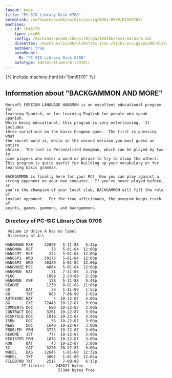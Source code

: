 ```yaml
---
layout: page
title: "PC-SIG Library Disk #708"
permalink: /software/pcx86/sw/misc/pcsig/0001-0999/DISK0708/
machines:
  - id: ibm5170
    type: pcx86
    config: /machines/pcx86/ibm/5170/cga/1024kb/rev3/machine.xml
    diskettes: /machines/pcx86/diskettes.json,/disks/pcsig0/pcx86/diskettes.json
    autoGen: true
    autoMount:
      B: "PC-SIG Library Disk 0708"
    autoType: $date\r$time\rB:\rDIR\r
---
```


{% include machine.html id="ibm5170" %}

## Information about "BACKGAMMON AND MORE"

    Norsoft FOREIGN LANGUAGE HANGMAN is an excellent educational program for
    learning Spanish, or for learning English for people who speak Spanish.
    While being educational, this program is very entertaining.  It includes
    three variations on the basic Hangman game.  The first is guessing what
    the secret word is, while in the second version you must guess an entire
    phrase.  The last is Personalized Hangman, which can be played by two to
    nine players who enter a word or phrase to try to stump the others.
    This program is quite useful for building up your vocabulary or for
    learning basic grammar.
    
    BACKGAMMON is finally here for your PC!  Now you can play against a
    strong opponent on your own computer.  If you've never played before, or
    you're the champion of your local club, BACKGAMMON will fill the role of
    instant opponent.  For the true afficionado, the program keeps track of
    points, games, gammons, and backgammons.

### Directory of PC-SIG Library Disk 0708

     Volume in drive A has no label
     Directory of A:\

    HANGMAN0 EXE     42098   5-11-88   5:43p
    HANGMAN  REF        38   5-01-84  12:00p
    HANGCMT  REF       222   5-01-84  12:00p
    HANGSP1  WRD     50176   5-01-84  12:00p
    HANGSP2  WRD     40320   5-01-84  12:00p
    HANGMUSE MSC      4864   5-01-84  12:00p
    HANGMAN  BAT        21   7-21-86   3:30p
    PLUG              1099   2-23-89   2:20p
    HANGMAN  CNF       128   5-11-88   5:48p
    README            1230   8-01-88  11:06p
    GO       BAT        38   1-11-89   1:55p
    GO       TXT       883   7-06-90   2:02a
    AUTOEXEC BAT         4  10-22-87   3:00a
    BG       EXE     72443  10-22-87   3:00a
    COMMENTS DOC       680  10-22-87   3:00a
    CONTRACT DOC      3261  10-22-87   3:00a
    DISKFILE DOC      1010  10-22-87   3:00a
    ISBN     DOC        56  10-22-87   3:00a
    NEWS     DOC      1640  10-22-87   3:00a
    PROBLEM  FRM      3725  10-22-87   3:00a
    README   1ST       777  10-22-87   3:00a
    REGISTER FRM      1876  10-22-87   3:00a
    RUN      BAT        43  10-22-87   3:00a
    SC       CAT      3220  10-22-87   3:00a
    WHEEL    BAS     12645   1-01-80  12:32a
    WHEEL    TXT      3807   1-01-80  12:04a
    FILE0708 TXT      2517   7-09-90   6:17p
           27 file(s)     248821 bytes
                           57344 bytes free
